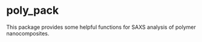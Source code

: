# poly_pack
This package provides some helpful functions for SAXS analysis of polymer nanocomposites.